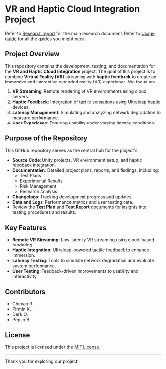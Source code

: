 # VR and Haptic Cloud Integration Project

Refer to [Research report](Deliverables-P56/Research-Report.md) for the main research document.
Refer to [Usage guide](Deliverables-P56/Usage-guide.md) for all the guides you might need.

## Project Overview
This repository contains the development, testing, and documentation for the **VR and Haptic Cloud Integration** project. The goal of this project is to combine **Virtual Reality (VR)** streaming with **haptic feedback** to create an immersive and interactive extended reality (XR) experience. We focus on:

1. **VR Streaming**: Remote rendering of VR environments using cloud servers.
2. **Haptic Feedback**: Integration of tactile sensations using Ultraleap haptic devices.
3. **Latency Management**: Simulating and analyzing network degradation to measure performance.
4. **User Experience**: Ensuring usability under varying latency conditions.

## Purpose of the Repository
This GitHub repository serves as the central hub for the project's:
- **Source Code**: Unity projects, VR environment setup, and haptic feedback integration.
- **Documentation**: Detailed project plans, reports, and findings, including:
   - Test Plans
   - Experimental Results
   - Risk Management
   - Research Analysis
- **Changelogs**: Tracking development progress and updates.
- **Data and Logs**: Performance metrics and user testing data.
- Review the **Test Plan** and **Test Report** documents for insights into testing procedures and results.

## Key Features
- **Remote VR Streaming**: Low-latency VR streaming using cloud-based rendering.
- **Haptic Integration**: Ultraleap-powered tactile feedback to enhance immersion.
- **Latency Testing**: Tools to simulate network degradation and evaluate system performance.
- **User Testing**: Feedback-driven improvements to usability and interactivity.

## Contributors
- Chevan R.
- Pirmin K.
- Derk O.
- Pepijn B.

## License
This project is licensed under the [MIT License](LICENSE).

---
Thank you for exploring our project!
